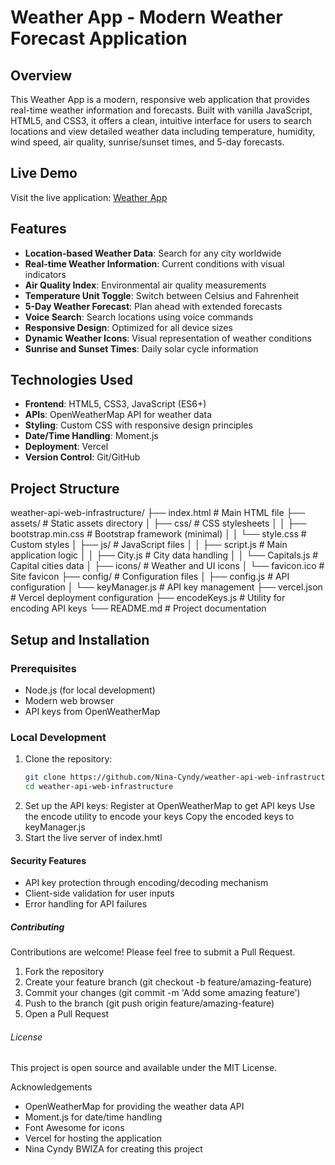 # Weather App - Modern Weather Forecast Application

## Overview
This Weather App is a modern, responsive web application that provides real-time weather information and forecasts. Built with vanilla JavaScript, HTML5, and CSS3, it offers a clean, intuitive interface for users to search locations and view detailed weather data including temperature, humidity, wind speed, air quality, sunrise/sunset times, and 5-day forecasts.

## Live Demo
Visit the live application: [Weather App](https://weather-api-web-infrastructure.vercel.app/)

## Features
- **Location-based Weather Data**: Search for any city worldwide
- **Real-time Weather Information**: Current conditions with visual indicators
- **Air Quality Index**: Environmental air quality measurements
- **Temperature Unit Toggle**: Switch between Celsius and Fahrenheit
- **5-Day Weather Forecast**: Plan ahead with extended forecasts
- **Voice Search**: Search locations using voice commands
- **Responsive Design**: Optimized for all device sizes
- **Dynamic Weather Icons**: Visual representation of weather conditions
- **Sunrise and Sunset Times**: Daily solar cycle information

## Technologies Used
- **Frontend**: HTML5, CSS3, JavaScript (ES6+)
- **APIs**: OpenWeatherMap API for weather data
- **Styling**: Custom CSS with responsive design principles
- **Date/Time Handling**: Moment.js
- **Deployment**: Vercel
- **Version Control**: Git/GitHub

## Project Structure
weather-api-web-infrastructure/
├── index.html              # Main HTML file
├── assets/                 # Static assets directory
│   ├── css/                # CSS stylesheets
│   │   ├── bootstrap.min.css  # Bootstrap framework (minimal)
│   │   └── style.css      # Custom styles
│   ├── js/                 # JavaScript files
│   │   ├── script.js      # Main application logic
│   │   ├── City.js        # City data handling
│   │   └── Capitals.js    # Capital cities data
│   ├── icons/             # Weather and UI icons
│   └── favicon.ico        # Site favicon
├── config/                 # Configuration files
│   ├── config.js          # API configuration
│   └── keyManager.js      # API key management
├── vercel.json            # Vercel deployment configuration
├── encodeKeys.js          # Utility for encoding API keys
└── README.md              # Project documentation


## Setup and Installation

### Prerequisites
- Node.js (for local development)
- Modern web browser
- API keys from OpenWeatherMap

### Local Development
1. Clone the repository:
   ```bash
   git clone https://github.com/Nina-Cyndy/weather-api-web-infrastructure.git
   cd weather-api-web-infrastructure
2. Set up the API keys:
   Register at OpenWeatherMap to get API keys
   Use the encode utility to encode your keys
   Copy the encoded keys to keyManager.js
3. Start the live server of index.hmtl

#### Security Features
- API key protection through encoding/decoding mechanism
- Client-side validation for user inputs
- Error handling for API failures

##### Contributing
Contributions are welcome! Please feel free to submit a Pull Request.
1. Fork the repository
2. Create your feature branch (git checkout -b feature/amazing-feature)
3. Commit your changes (git commit -m 'Add some amazing feature')
4. Push to the branch (git push origin feature/amazing-feature)
5. Open a Pull Request

###### License
This project is open source and available under the MIT License.

Acknowledgements
- OpenWeatherMap for providing the weather data API
- Moment.js for date/time handling
- Font Awesome for icons
- Vercel for hosting the application
- Nina Cyndy BWIZA for creating this project